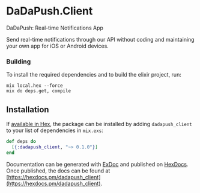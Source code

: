 # DaDaPush.Client

DaDaPush: Real-time Notifications App

Send real-time notifications through our API without coding and maintaining your own app for iOS or Android devices.

### Building

To install the required dependencies and to build the elixir project, run:
```
mix local.hex --force
mix do deps.get, compile
```

## Installation

If [available in Hex](https://hex.pm/docs/publish), the package can be installed
by adding `dadapush_client` to your list of dependencies in `mix.exs`:

```elixir
def deps do
  [{:dadapush_client, "~> 0.1.0"}]
end
```

Documentation can be generated with [ExDoc](https://github.com/elixir-lang/ex_doc)
and published on [HexDocs](https://hexdocs.pm). Once published, the docs can
be found at [https://hexdocs.pm/dadapush_client](https://hexdocs.pm/dadapush_client).
